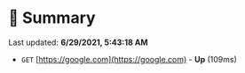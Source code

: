 # 📖 Summary
Last updated: **6/29/2021, 5:43:18 AM**

- `GET` [https://google.com](https://google.com) - **Up** (109ms)
